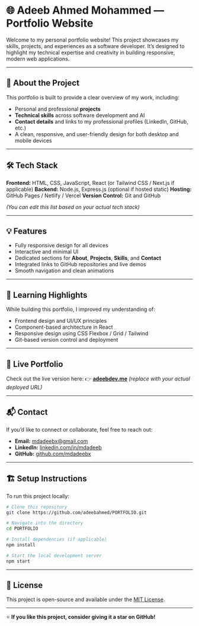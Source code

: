# 🌐 Adeeb Ahmed Mohammed — Portfolio Website

Welcome to my personal portfolio website!
This project showcases my skills, projects, and experiences as a software developer. It’s designed to highlight my technical expertise and creativity in building responsive, modern web applications.

---

## 🚀 **About the Project**

This portfolio is built to provide a clear overview of my work, including:

* Personal and professional **projects**
* **Technical skills** across software development and AI
* **Contact details** and links to my professional profiles (LinkedIn, GitHub, etc.)
* A clean, responsive, and user-friendly design for both desktop and mobile devices

---

## 🛠️ **Tech Stack**

**Frontend:** HTML, CSS, JavaScript, React (or Tailwind CSS / Next.js if applicable)
**Backend:** Node.js, Express.js (optional if hosted static)
**Hosting:** GitHub Pages / Netlify / Vercel
**Version Control:** Git and GitHub

*(You can edit this list based on your actual tech stack)*

---

## 💡 **Features**

* Fully responsive design for all devices
* Interactive and minimal UI
* Dedicated sections for **About**, **Projects**, **Skills**, and **Contact**
* Integrated links to GitHub repositories and live demos
* Smooth navigation and clean animations

---

## 🧠 **Learning Highlights**

While building this portfolio, I improved my understanding of:

* Frontend design and UI/UX principles
* Component-based architecture in React
* Responsive design using CSS Flexbox / Grid / Tailwind
* Git-based version control and deployment

---

## 🔗 **Live Portfolio**

Check out the live version here:
👉 [**adeebdev.me**](https://adeebdev.me) *(replace with your actual deployed URL)*

---

## 📬 **Contact**

If you’d like to connect or collaborate, feel free to reach out:

* **Email:** [mdadeebx@gmail.com](mailto:mdadeebx@gmail.com)
* **LinkedIn:** [linkedin.com/in/mdadeeb](https://linkedin.com/in/mdadeeb)
* **GitHub:** [github.com/mdadeebx](https://github.com/mdadeebx)

---

## 🏗️ **Setup Instructions**

To run this project locally:

```bash
# Clone this repository
git clone https://github.com/adeebahmed/PORTFOLIO.git

# Navigate into the directory
cd PORTFOLIO

# Install dependencies (if applicable)
npm install

# Start the local development server
npm start
```

---

## 📄 **License**

This project is open-source and available under the [MIT License](LICENSE).

---

⭐ **If you like this project, consider giving it a star on GitHub!**
